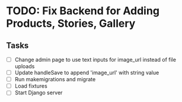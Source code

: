 # TODO: Fix Backend for Adding Products, Stories, Gallery

## Tasks
- [ ] Change admin page to use text inputs for image_url instead of file uploads
- [ ] Update handleSave to append 'image_url' with string value
- [ ] Run makemigrations and migrate
- [ ] Load fixtures
- [ ] Start Django server
